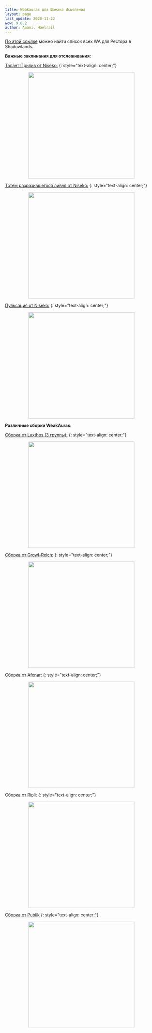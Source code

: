 ```yaml
---
title: Weakauras для Шамана Исцеления
layout: page
last_update: 2020-11-22
wow: 9.0.2
author: Amani, Haelrail
---
```

[По этой ссылке](https://wago.io/bfa-weakauras/classes/shaman/restoration) можно найти список всех WA для Рестора в Shadowlands.

**Важные заклинания для отслеживания:**

[Талант Прилив от Niseko:](https://wago.io/rk7idBBoX)
{: style="text-align: center;"}

<p align="center">
<img src="https://i.imgur.com/lXn3NWJ.png" width=350x> 
</p>

[Тотем разразившегося ливня от Niseko:](https://wago.io/lqLj_pm5g)
{: style="text-align: center;"}

<p align="center">
<img src="https://i.imgur.com/k5DWJ1H.png" width=350x> 
</p>

[Пульсация от Niseko:](https://wago.io/HJ6r_zMBz)
{: style="text-align: center;"}

<p align="center">
<img src="https://media.wago.io/screenshots/HJ6r_zMBz/5a64d09b0d3afb30f0b83730.gif" width=350x> 
</p>

**Различные сборки WeakAuras:**

[Сборка от Luxthos (3 группы):](https://wago.io/Hkc9ktj4X)
{: style="text-align: center;"}

<p align="center">
<img src="https://media.wago.io/screenshots/Hkc9ktj4X/5f83ecaa3114431b32b29967.gif" width=350x> 
</p>

[Сборка от Growl-Reich:](https://wago.io/_Rf9PV-kv)
{: style="text-align: center;"}

<p align="center">
<img src="https://cdn.discordapp.com/attachments/668009359346761748/779431658176643072/unknown.png" width=350x> 
</p>

[Сборка от Afenar:](https://wago.io/Rshaman_AfenarUI)
{: style="text-align: center;"}

<p align="center">
<img src="https://media.wago.io/screenshots/Bkq2WSszM/5ce8d59538f58d0c0e4ac12f.gif" width=350x> 
</p>

[Сборка от Ripli:](https://wago.io/YXFKJhgEP)
{: style="text-align: center;"}

<p align="center">
<img src="https://media.wago.io/screenshots/YXFKJhgEP/5f85c532f0043c08b969be19.png" width=350x> 
</p>

[Сборка от Publik](https://wago.io/rJKNS-LZ7)
{: style="text-align: center;"}

<p align="center">
<img src="https://media.wago.io/screenshots/rJKNS-LZ7/5f72bd6f47448614ab8d4dfb.png" width=350x> 
</p>



